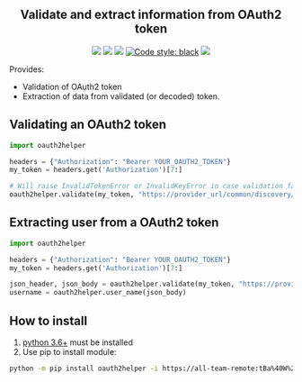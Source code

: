 <h2 align="center">Validate and extract information from OAuth2 token</h2>

<p align="center">
<a href='https://github.tools.digital.engie.com/gempy/oauth2helper/releases/latest'><img src='https://pse.tools.digital.engie.com/all/buildStatus/icon?job=team/oauth2helper/master&config=version'></a>
<a href='https://pse.tools.digital.engie.com/all/job/team/view/Python%20modules/job/oauth2helper/job/master/'><img src='https://pse.tools.digital.engie.com/all/buildStatus/icon?job=team/oauth2helper/master'></a>
<a href='https://pse.tools.digital.engie.com/all/job/team/view/Python%20modules/job/oauth2helper/job/master/cobertura/'><img src='https://pse.tools.digital.engie.com/all/buildStatus/icon?job=team/oauth2helper/master&config=testCoverage'></a>
<a href="https://github.com/psf/black"><img alt="Code style: black" src="https://img.shields.io/badge/code%20style-black-000000.svg"></a>
<a href='https://pse.tools.digital.engie.com/all/job/team/view/Python%20modules/job/oauth2helper/job/master/lastSuccessfulBuild/testReport/'><img src='https://pse.tools.digital.engie.com/all/buildStatus/icon?job=team/oauth2helper/master&config=testCount'></a>
</p>

Provides:

 * Validation of OAuth2 token
 * Extraction of data from validated (or decoded) token.

## Validating an OAuth2 token

```python
import oauth2helper

headers = {"Authorization": "Bearer YOUR_OAUTH2_TOKEN"}
my_token = headers.get('Authorization')[7:]

# Will raise InvalidTokenError or InvalidKeyError in case validation failed
oauth2helper.validate(my_token, "https://provider_url/common/discovery/keys")
```

## Extracting user from a OAuth2 token

```python
import oauth2helper

headers = {"Authorization": "Bearer YOUR_OAUTH2_TOKEN"}
my_token = headers.get('Authorization')[7:]

json_header, json_body = oauth2helper.validate(my_token, "https://provider_url/common/discovery/keys")
username = oauth2helper.user_name(json_body)
```

## How to install
1. [python 3.6+](https://www.python.org/downloads/) must be installed
2. Use pip to install module:
```sh
python -m pip install oauth2helper -i https://all-team-remote:tBa%40W%29tvB%5E%3C%3B2Jm3@artifactory.tools.digital.engie.com/artifactory/api/pypi/all-team-pypi-prod/simple
```
